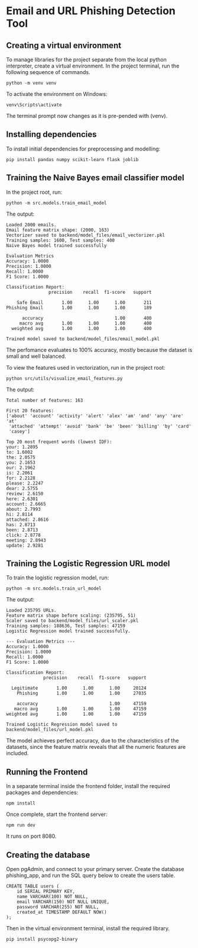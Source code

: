 # Email and URL Phishing Detection Tool
## Creating a virtual environment
To manage libraries for the project separate from the local python interpreter, create a virtual environment.
In the project terminal, run the following sequence of commands.
```
python -m venv venv 
``` 
To activate the environment on Windows:
```
venv\Scripts\activate
```
The terminal prompt now changes as it is pre-pended with (venv).

## Installing dependencies
To install initial dependencies for preprocessing and modelling:
```
pip install pandas numpy scikit-learn flask joblib
```

## Training the Naive Bayes email classifier model
In the project root, run:
```
python -m src.models.train_email_model
```

The output:
```
Loaded 2000 emails.
Email feature matrix shape: (2000, 163)
Vectorizer saved to backend/model_files/email_vectorizer.pkl       
Training samples: 1600, Test samples: 400
Naive Bayes model trained successfully

Evaluation Metrics
Accuracy: 1.0000
Precision: 1.0000
Recall: 1.0000
F1 Score: 1.0000

Classification Report:
                precision    recall  f1-score   support

    Safe Email       1.00      1.00      1.00       211
Phishing Email       1.00      1.00      1.00       189

      accuracy                           1.00       400
     macro avg       1.00      1.00      1.00       400
  weighted avg       1.00      1.00      1.00       400

Trained model saved to backend/model_files/email_model.pkl
```
The perfomance evaluates to 100% accuracy, mostly because the dataset is small and well balanced.

To view the features used in vectorization, run in the project root:
```
python src/utils/visualize_email_features.py
```

The output:
```
Total number of features: 163

First 20 features:
['about' 'account' 'activity' 'alert' 'alex' 'am' 'and' 'any' 'are' 'at'
 'attached' 'attempt' 'avoid' 'bank' 'be' 'been' 'billing' 'by' 'card'
 'casey']

Top 20 most frequent words (lowest IDF):
your: 1.2895
to: 1.6002
the: 2.0575
you: 2.1653
our: 2.1962
is: 2.2061
for: 2.2128
please: 2.2247
dear: 2.5755
review: 2.6150
here: 2.6301
account: 2.6665
about: 2.7993
hi: 2.8114
attached: 2.8616
has: 2.8713
been: 2.8713
click: 2.8778
meeting: 2.8943
update: 2.9281
```

## Training the Logistic Regression URL model
To train the logistic regression model, run:
```
python -m src.models.train_url_model
```

The output:
```
Loaded 235795 URLs.
Feature matrix shape before scaling: (235795, 51)
Scaler saved to backend/model_files/url_scaler.pkl
Training samples: 188636, Test samples: 47159
Logistic Regression model trained successfully.

--- Evaluation Metrics ---
Accuracy: 1.0000
Precision: 1.0000
Recall: 1.0000
F1 Score: 1.0000

Classification Report:
              precision    recall  f1-score   support

  Legitimate       1.00      1.00      1.00     20124
    Phishing       1.00      1.00      1.00     27035

    accuracy                           1.00     47159
   macro avg       1.00      1.00      1.00     47159
weighted avg       1.00      1.00      1.00     47159

Trained Logistic Regression model saved to backend/model_files/url_model.pkl
```

The model achieves perfect accuracy, due to the characteristics of the datasets, since the feature matrix reveals that all the numeric features are included.

## Running the Frontend
In a separate terminal inside the frontend folder, install the required packages and dependencies:
```
npm install
```
Once complete, start the frontend server:
```
npm run dev
```
It runs on port 8080.

## Creating the database
Open pgAdmin, and connect to your primary server. Create the database phishing_app, and run the SQL query below to create the users table.
```
CREATE TABLE users (
    id SERIAL PRIMARY KEY,
    name VARCHAR(100) NOT NULL,
    email VARCHAR(150) NOT NULL UNIQUE,
    password VARCHAR(255) NOT NULL,
    created_at TIMESTAMP DEFAULT NOW()
);
```

Then in the virtual environment terminal, install the required library.
```
pip install psycopg2-binary
```